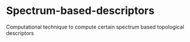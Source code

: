 # Spectrum-based-descriptors
Computational technique to compute certain spectrum based topological descriptors
